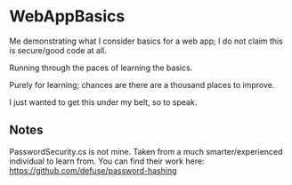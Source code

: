 # WebAppBasics
Me demonstrating what I consider basics for a web app; I do not claim this is secure/good code at all.

Running through the paces of learning the basics. 

Purely for learning; chances are there are a thousand places to improve.

I just wanted to get this under my belt, so to speak.

## Notes
PasswordSecurity.cs is not mine. Taken from a much smarter/experienced individual to learn from. 
You can find their work here: https://github.com/defuse/password-hashing
